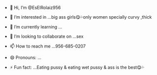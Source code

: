 - 👋 Hi, I’m @EsElRolaiz956
- 👀 I’m interested in ...big ass girls😋💦only women specially curvy ,thick

- 🌱 I’m currently learning ...
- 💞️ I’m looking to collaborate on ...sex 
- 📫 How to reach me ...956-685-0207
- 😄 Pronouns: ...
- ⚡ Fun fact: ...Eating pussy & eating wet pussy & ass is the best😋💦

<!---
EsElRolaiz956/EsElRolaiz956 is a 
You can click the Preview link to 
--->
